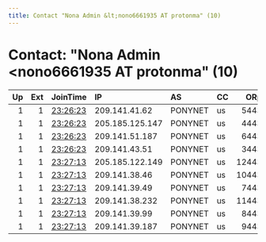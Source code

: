 ```yaml
---
title: Contact "Nona Admin &lt;nono6661935 AT protonma" (10)
---
```


# Contact: "Nona Admin &lt;nono6661935 AT protonma" (10)

|   Up |   Ext | JoinTime                                                                                              | IP              | AS      | CC   |   ORp |   Dirp | OS    | Version   | Nickname   |   eFamMembers |
|-----:|------:|:------------------------------------------------------------------------------------------------------|:----------------|:--------|:-----|------:|-------:|:------|:----------|:-----------|--------------:|
|    1 |     1 | [23:26:23](https://nusenu.github.io/OrNetStats/w/relay/7AA5B12F93A2995FB188498D152D28D52FFCD132.html) | 209.141.41.62   | PONYNET | us   |  5443 |      0 | Linux | 0.4.6.8   | darklab5   |            12 |
|    1 |     1 | [23:26:23](https://nusenu.github.io/OrNetStats/w/relay/C6F23B37765B6690FEE6AEA5E7909DB8114640D1.html) | 205.185.125.147 | PONYNET | us   |  4443 |      0 | Linux | 0.4.6.8   | darklab4   |            12 |
|    1 |     1 | [23:26:23](https://nusenu.github.io/OrNetStats/w/relay/EE0E410882FB0E4224F056BC54472C1606090B63.html) | 209.141.51.187  | PONYNET | us   |  6443 |      0 | Linux | 0.4.6.8   | darklab6   |            12 |
|    1 |     1 | [23:26:23](https://nusenu.github.io/OrNetStats/w/relay/FE111711540248C411F853EBD6CA449F47B4B8ED.html) | 209.141.43.51   | PONYNET | us   |  3443 |      0 | Linux | 0.4.6.8   | darklab3   |            12 |
|    1 |     1 | [23:27:13](https://nusenu.github.io/OrNetStats/w/relay/039BA5612D3C6713CD3C08DA29522F0285EF2EC6.html) | 205.185.122.149 | PONYNET | us   | 12443 |      0 | Linux | 0.4.6.8   | darklab12  |            12 |
|    1 |     1 | [23:27:13](https://nusenu.github.io/OrNetStats/w/relay/04B03D8329D22A07B0C6EE7D84C9BAE11E2BC60A.html) | 209.141.38.46   | PONYNET | us   | 10443 |      0 | Linux | 0.4.6.8   | darklab10  |            12 |
|    1 |     1 | [23:27:13](https://nusenu.github.io/OrNetStats/w/relay/26BDC8F75D123AB1E32226427D24300CB972A068.html) | 209.141.39.49   | PONYNET | us   |  7443 |      0 | Linux | 0.4.6.8   | darklab7   |            12 |
|    1 |     1 | [23:27:13](https://nusenu.github.io/OrNetStats/w/relay/6C29CEF9E88A46B8D21DFA35AA4BF7DC8BA14BCD.html) | 209.141.38.232  | PONYNET | us   | 11443 |      0 | Linux | 0.4.6.8   | darklab11  |            12 |
|    1 |     1 | [23:27:13](https://nusenu.github.io/OrNetStats/w/relay/8F0CF388C34D441782D1C39622E8ED3639CC0948.html) | 209.141.39.99   | PONYNET | us   |  8443 |      0 | Linux | 0.4.6.8   | darklab8   |            12 |
|    1 |     1 | [23:27:13](https://nusenu.github.io/OrNetStats/w/relay/C2676CEE9D33CD9571DCBC72BBD619AB17BEAB6E.html) | 209.141.39.187  | PONYNET | us   |  9443 |      0 | Linux | 0.4.6.8   | darklab9   |            12 |
